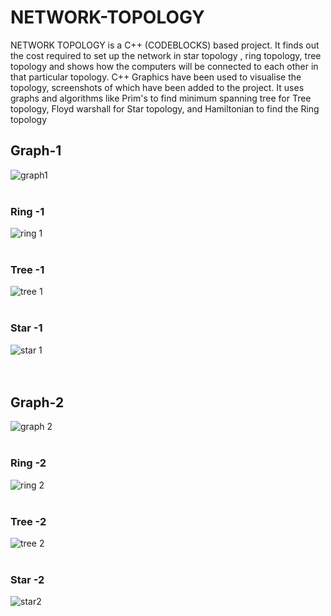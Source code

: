 
# NETWORK-TOPOLOGY
NETWORK TOPOLOGY is a C++ (CODEBLOCKS) based project. It finds out the cost required to set up the network in star topology , ring topology, tree topology and shows how the computers will be connected to each other in that particular topology. C++ Graphics have been used to visualise the topology, screenshots of which have been added to the project. It uses graphs and algorithms like Prim's to find minimum spanning tree for Tree topology, Floyd warshall for Star topology, and Hamiltonian to find the Ring topology









## Graph-1

![graph1](https://github.com/kush1912/NETWORK-TOPOLOGY/assets/36148381/b5e56ab2-76c4-425c-a792-cae458263f97)
<br>
<br>
### Ring -1
![ring 1](https://github.com/kush1912/NETWORK-TOPOLOGY/assets/36148381/df9dda3a-19da-4da9-b102-ed3a986e2f2c)
<br>
<br>
### Tree -1
![tree 1](https://github.com/kush1912/NETWORK-TOPOLOGY/assets/36148381/1529f238-a2d8-4b47-abf2-f1779358a792)
<br>
<br>
### Star -1 
![star 1](https://github.com/kush1912/NETWORK-TOPOLOGY/assets/36148381/3f9de2d8-0e58-48cd-9ea2-3444170c535b)
<br>
<br>
<br>

## Graph-2
![graph 2](https://github.com/kush1912/NETWORK-TOPOLOGY/assets/36148381/60aea395-1af1-4e94-b4a8-b360bee74333)
<br>
<br>
### Ring -2

![ring 2](https://github.com/kush1912/NETWORK-TOPOLOGY/assets/36148381/05a476bc-3478-433d-af65-c59c0b203068)<br>
<br>
### Tree -2
![tree 2](https://github.com/kush1912/NETWORK-TOPOLOGY/assets/36148381/7700a700-2b6b-4e43-96c6-2ae31600aec7)
<br>
<br>
### Star -2 
![star2](https://github.com/kush1912/NETWORK-TOPOLOGY/assets/36148381/2c531f20-f3b5-4114-91b1-cdde1dd2ce6c)


